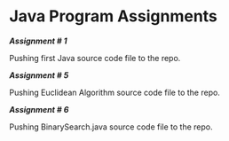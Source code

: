 
# Java Program Assignments


***Assignment # 1***

Pushing first Java source code file to the repo.


***Assignment # 5***

Pushing Euclidean Algorithm source code file to the repo.


***Assignment # 6***

Pushing BinarySearch.java source code file to the repo.

